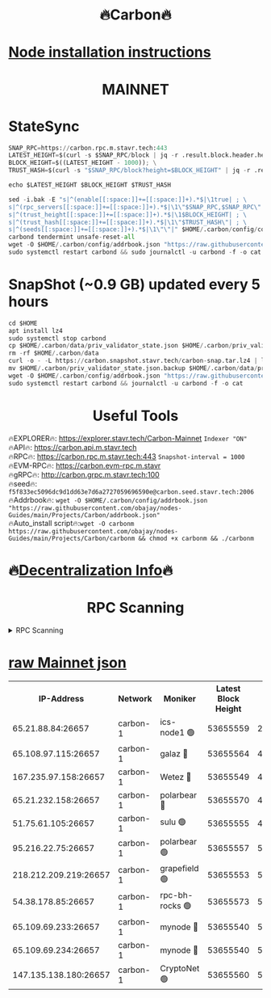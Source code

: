 <h1 align="center"> 🔥Carbon🔥</h1>

[Node installation instructions](https://github.com/obajay/nodes-Guides/tree/main/Projects/Carbon)
=
<h1 align="center"> MAINNET</h1>

# StateSync
```python
SNAP_RPC=https://carbon.rpc.m.stavr.tech:443
LATEST_HEIGHT=$(curl -s $SNAP_RPC/block | jq -r .result.block.header.height); \
BLOCK_HEIGHT=$((LATEST_HEIGHT - 1000)); \
TRUST_HASH=$(curl -s "$SNAP_RPC/block?height=$BLOCK_HEIGHT" | jq -r .result.block_id.hash)

echo $LATEST_HEIGHT $BLOCK_HEIGHT $TRUST_HASH

sed -i.bak -E "s|^(enable[[:space:]]+=[[:space:]]+).*$|\1true| ; \
s|^(rpc_servers[[:space:]]+=[[:space:]]+).*$|\1\"$SNAP_RPC,$SNAP_RPC\"| ; \
s|^(trust_height[[:space:]]+=[[:space:]]+).*$|\1$BLOCK_HEIGHT| ; \
s|^(trust_hash[[:space:]]+=[[:space:]]+).*$|\1\"$TRUST_HASH\"| ; \
s|^(seeds[[:space:]]+=[[:space:]]+).*$|\1\"\"|" $HOME/.carbon/config/config.toml
carbond tendermint unsafe-reset-all
wget -O $HOME/.carbon/config/addrbook.json "https://raw.githubusercontent.com/obajay/nodes-Guides/main/Projects/Carbon/addrbook.json"
sudo systemctl restart carbond && sudo journalctl -u carbond -f -o cat
```
# SnapShot (~0.9 GB) updated every 5 hours
```python
cd $HOME
apt install lz4
sudo systemctl stop carbond
cp $HOME/.carbon/data/priv_validator_state.json $HOME/.carbon/priv_validator_state.json.backup
rm -rf $HOME/.carbon/data
curl -o - -L https://carbon.snapshot.stavr.tech/carbon-snap.tar.lz4 | lz4 -c -d - | tar -x -C $HOME/.carbon --strip-components 2
mv $HOME/.carbon/priv_validator_state.json.backup $HOME/.carbon/data/priv_validator_state.json
wget -O $HOME/.carbon/config/addrbook.json "https://raw.githubusercontent.com/obajay/nodes-Guides/main/Projects/Carbon/addrbook.json"
sudo systemctl restart carbond && journalctl -u carbond -f -o cat
```

 <h1 align="center"> Useful Tools</h1>

🔥EXPLORER🔥:     https://explorer.stavr.tech/Carbon-Mainnet        `Indexer "ON"` \
🔥API🔥:          https://carbon.api.m.stavr.tech \
🔥RPC🔥:          https://carbon.rpc.m.stavr.tech:443              `Snapshot-interval = 1000` \
🔥EVM-RPC🔥:      https://carbon.evm-rpc.m.stavr \
🔥gRPC🔥:         http://carbon.grpc.m.stavr.tech:100 \
🔥seed🔥:      `f5f833ec5096dc9d1dd63e7d6a2727059696590e@carbon.seed.stavr.tech:2006` \
🔥Addrbook🔥:  `wget -O $HOME/.carbon/config/addrbook.json "https://raw.githubusercontent.com/obajay/nodes-Guides/main/Projects/Carbon/addrbook.json"` \
🔥Auto_install script🔥:`wget -O carbonm https://raw.githubusercontent.com/obajay/nodes-Guides/main/Projects/Carbon/carbonm && chmod +x carbonm && ./carbonm`

🔥[Decentralization Info](https://github.com/obajay/StateSync-snapshots/tree/main/Projects/Carbon/Decentralization)🔥
=
<h1 align="center"> RPC Scanning</h1>

<details>
<summary>RPC Scanning</summary>

<h2 align="center"> We scan nodes in real time every 4 hours. And we provide the final result of RPC endpoints.
We cannot influence the operation of these nodes in any way. </h2>


```python
If Voting Power is higher than 0 --> then the Node is a validator of the network and may be subject to attack and be a potential threat to the chain.
```
```python
We marked such validators with a red symbol
```

</details>

[raw Mainnet json](https://rpc-check.carbonm.stavr.tech/carbonm/rpc-carbonm-result.json)
=


<table><tr><th>IP-Address</th><th>Network</th><th>Moniker</th><th>Latest Block Height</th><th>Earliest Block Height</th><th>Catching Up</th><th>Tx Index</th><th>Voting Power</th><th>Scan Time</th></tr><tr><td>65.21.88.84:26657</td><td>carbon-1</td><td>ics-node1 🟢</td><td>53655559</td><td>21164241</td><td>False</td><td>off</td><td>0</td><td>2024-02-14T07:47:49.220813968UTC</td></tr><tr><td>65.108.97.115:26657</td><td>carbon-1</td><td>galaz 🔴</td><td>53655564</td><td>47374001</td><td>False</td><td>on</td><td>11262372525</td><td>2024-02-14T07:47:58.214690795UTC</td></tr><tr><td>167.235.97.158:26657</td><td>carbon-1</td><td>Wetez 🔴</td><td>53655549</td><td>48067570</td><td>False</td><td>on</td><td>1343100249</td><td>2024-02-14T07:47:28.251878601UTC</td></tr><tr><td>65.21.232.158:26657</td><td>carbon-1</td><td>polarbear 🔴</td><td>53655570</td><td>48126001</td><td>False</td><td>on</td><td>10428491824</td><td>2024-02-14T07:48:08.857469737UTC</td></tr><tr><td>51.75.61.105:26657</td><td>carbon-1</td><td>sulu 🟢</td><td>53655555</td><td>48742001</td><td>False</td><td>on</td><td>0</td><td>2024-02-14T07:47:42.379068094UTC</td></tr><tr><td>95.216.22.75:26657</td><td>carbon-1</td><td>polarbear 🟢</td><td>53655557</td><td>52338001</td><td>False</td><td>on</td><td>0</td><td>2024-02-14T07:47:46.830735686UTC</td></tr><tr><td>218.212.209.219:26657</td><td>carbon-1</td><td>grapefield 🟢</td><td>53655553</td><td>52371001</td><td>False</td><td>on</td><td>0</td><td>2024-02-14T07:47:40.029838734UTC</td></tr><tr><td>54.38.178.85:26657</td><td>carbon-1</td><td>rpc-bh-rocks 🟢</td><td>53655573</td><td>53130001</td><td>False</td><td>on</td><td>0</td><td>2024-02-14T07:48:15.283484681UTC</td></tr><tr><td>65.109.69.233:26657</td><td>carbon-1</td><td>mynode 🔴</td><td>53655540</td><td>53160001</td><td>False</td><td>off</td><td>8765588705</td><td>2024-02-14T07:47:09.278652550UTC</td></tr><tr><td>65.109.69.234:26657</td><td>carbon-1</td><td>mynode 🔴</td><td>53655540</td><td>53160001</td><td>False</td><td>off</td><td>12825400118</td><td>2024-02-14T07:47:09.609574573UTC</td></tr><tr><td>147.135.138.180:26657</td><td>carbon-1</td><td>CryptoNet 🟢</td><td>53655560</td><td>53567001</td><td>False</td><td>on</td><td>0</td><td>2024-02-14T07:47:51.612985314UTC</td></tr></table>
